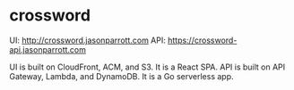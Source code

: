# crossword

UI: http://crossword.jasonparrott.com
API: https://crossword-api.jasonparrott.com

UI is built on CloudFront, ACM, and S3.  It is a React SPA.
API is built on API Gateway, Lambda, and DynamoDB.  It is a Go serverless app.
